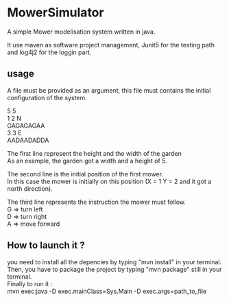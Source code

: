 # MowerSimulator

A simple Mower modelisation system written in java.

It use maven as software project management, Junit5 for the testing path and log4j2 for the loggin part.


## usage

A file must be provided as an argument, this file must contains the initial configuration of the system.

5 5<br/>
1 2 N<br/>
GAGAGAGAA<br/>
3 3 E<br/>
AADAADADDA<br/>

The first line represent the height and the width of the garden<br/>
  As an example, the garden got a width and a height of 5.<br/>

The second line is the initial position of the first mower.<br/>
  In this case the mower is initially on this position (X = 1 Y = 2 and it got a north direction).<br/>

The third line represents the instruction the mower must follow.<br/>
  G => turn left<br/>
  D => turn right<br/>
  A => move forward<br/>

## How to launch it ?

  you need to install all the depencies by typing "mvn install" in your terminal.<br/>
  Then, you have to package the project by typing "mvn package" still in your terminal.<br/>
  Finally to run it :<br/>
    mvn exec:java -D exec.mainClass=Sys.Main -D exec.args=path_to_file

